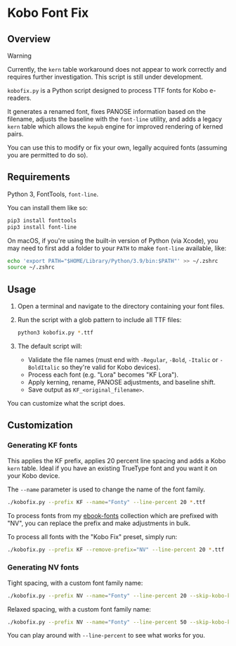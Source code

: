 # Kobo Font Fix

## Overview

> [!WARNING]
> Currently, the `kern` table workaround does not appear to work correctly and requires further investigation. This script is still under development.

`kobofix.py` is a Python script designed to process TTF fonts for Kobo e-readers. 

It generates a renamed font, fixes PANOSE information based on the filename, adjusts the baseline with the `font-line` utility, and adds a legacy `kern` table which allows the `kepub` engine for improved rendering of kerned pairs.

You can use this to modify or fix your own, legally acquired fonts (assuming you are permitted to do so).

## Requirements

Python 3, FontTools, `font-line`.

You can install them like so:


```bash
pip3 install fonttools
pip3 install font-line
```

On macOS, if you're using the built-in version of Python (via Xcode), you may need to first add a folder to your `PATH` to make `font-line` available, like:

```bash
echo 'export PATH="$HOME/Library/Python/3.9/bin:$PATH"' >> ~/.zshrc
source ~/.zshrc
```

## Usage

1. Open a terminal and navigate to the directory containing your font files.
2. Run the script with a glob pattern to include all TTF files:

   ```bash
   python3 kobofix.py *.ttf
   ```
3. The default script will:

   * Validate the file names (must end with `-Regular`, `-Bold`, `-Italic` or `-BoldItalic` so they're valid for Kobo devices).
   * Process each font (e.g. "Lora" becomes "KF Lora").
   * Apply kerning, rename, PANOSE adjustments, and baseline shift.
   * Save output as `KF_<original_filename>`.

You can customize what the script does.

## Customization

### Generating KF fonts

This applies the KF prefix, applies 20 percent line spacing and adds a Kobo `kern` table. Ideal if you have an existing TrueType font and you want it on your Kobo device.

The `--name` parameter is used to change the name of the font family.

```bash
./kobofix.py --prefix KF --name="Fonty" --line-percent 20 *.ttf
```

To process fonts from my [ebook-fonts](https://github.com/nicoverbruggen/ebook-fonts) collection which are prefixed with "NV", you can replace the prefix and make adjustments in bulk. 

To process all fonts with the "Kobo Fix" preset, simply run:

```bash
./kobofix.py --prefix KF --remove-prefix="NV" --line-percent 20 *.ttf
```

### Generating NV fonts

Tight spacing, with a custom font family name:

```bash
./kobofix.py --prefix NV --name="Fonty" --line-percent 20 --skip-kobo-kern *.ttf
```

Relaxed spacing, with a custom font family name:

```bash
./kobofix.py --prefix NV --name="Fonty" --line-percent 50 --skip-kobo-kern *.ttf
```

You can play around with `--line-percent` to see what works for you.
